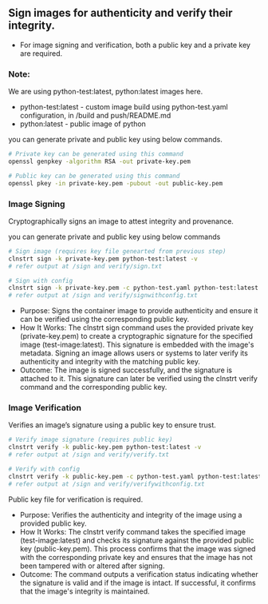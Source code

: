 ## Sign images for authenticity and verify their integrity.

- For image signing and verification, both a public key and a private key are required.

### Note:
We are using python-test:latest, python:latest images here.
- python-test:latest - custom image build using python-test.yaml configuration, in /build and push/README.md 
- python:latest - public image of python

you can generate private and public key using below commands.

```bash
# Private key can be generated using this command
openssl genpkey -algorithm RSA -out private-key.pem
```
```bash
# Public key can be generated using this command
openssl pkey -in private-key.pem -pubout -out public-key.pem
```
### Image Signing

Cryptographically signs an image to attest integrity and provenance.

you can generate private and public key using below commands

```bash
# Sign image (requires key file genearted from previous step)
clnstrt sign -k private-key.pem python-test:latest -v
# refer output at /sign and verify/sign.txt

# Sign with config
clnstrt sign -k private-key.pem -c python-test.yaml python-test:latest -v
# refer output at /sign and verify/signwithconfig.txt
```

- Purpose: Signs the container image to provide authenticity and ensure it can be verified using the corresponding public key.
- How It Works: The clnstrt sign command uses the provided private key (private-key.pem) to create a cryptographic signature for the specified image (test-image:latest). This signature is embedded with the image's metadata. Signing an image allows users or systems to later verify its authenticity and integrity with the matching public key.
- Outcome: The image is signed successfully, and the signature is attached to it. This signature can later be verified using the clnstrt verify command and the corresponding public key.


### Image Verification

Verifies an image’s signature using a public key to ensure trust.

```bash
# Verify image signature (requires public key)
clnstrt verify -k public-key.pem python-test:latest -v
# refer output at /sign and verify/verify.txt

# Verify with config
clnstrt verify -k public-key.pem -c python-test.yaml python-test:latest -v
# refer output at /sign and verify/verifywithconfig.txt
```

Public key file for verification is required.

- Purpose: Verifies the authenticity and integrity of the image using a provided public key.
- How It Works: The clnstrt verify command takes the specified image (test-image:latest) and checks its signature against the provided public key (public-key.pem). This process confirms that the image was signed with the corresponding private key and ensures that the image has not been tampered with or altered after signing.
- Outcome: The command outputs a verification status indicating whether the signature is valid and if the image is intact. If successful, it confirms that the image's integrity is maintained.